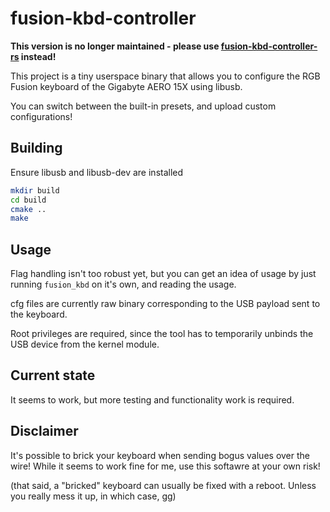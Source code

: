 # fusion-kbd-controller

**This version is no longer maintained - please use [fusion-kbd-controller-rs](https://github.com/daniel5151/fusion-kbd-controller-rs) instead!**

This project is a tiny userspace binary that allows you to configure the RGB
Fusion keyboard of the Gigabyte AERO 15X using libusb.

You can switch between the built-in presets, and upload custom configurations!

## Building

Ensure libusb and libusb-dev are installed

```bash
mkdir build
cd build
cmake ..
make
```

## Usage

Flag handling isn't too robust yet, but you can get an idea of usage by just
running `fusion_kbd` on it's own, and reading the usage.

cfg files are currently raw binary corresponding to the USB payload sent to the
keyboard.

Root privileges are required, since the tool has to temporarily unbinds the USB
device from the kernel module.

## Current state

It seems to work, but more testing and functionality work is required.

## Disclaimer

It's possible to brick your keyboard when sending bogus values over the wire!
While it seems to work fine for me, use this softawre at your own risk!

(that said, a "bricked" keyboard can usually be fixed with a reboot. Unless you
really mess it up, in which case, gg)
